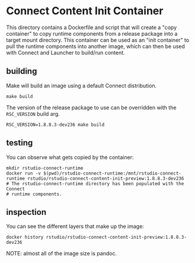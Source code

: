 # Connect Content Init Container

This directory contains a Dockerfile and script that will create a "copy
container" to copy runtime components from a release package into a target
mount directory. This container can be used as an "init container" to pull the
runtime components into another image, which can then be used with Connect and
Launcher to build/run content.

## building

Make will build an image using a default Connect distribution.

```console
make build
```

The version of the release package to use can be overridden with the
`RSC_VERSION` build arg.

```console
RSC_VERSION=1.8.8.3-dev236 make build
```

## testing

You can observe what gets copied by the container:

```console
mkdir rstudio-connect-runtime
docker run -v $(pwd)/rstudio-connect-runtime:/mnt/rstudio-connect-runtime rstudio/rstudio-connect-content-init-preview:1.8.8.3-dev236
# The rstudio-connect-runtime directory has been populated with the Connect
# runtime components.
```


## inspection

You can see the different layers that make up the image:

    docker history rstudio/rstudio-connect-content-init-preview:1.8.8.3-dev236

NOTE: almost all of the image size is pandoc.
